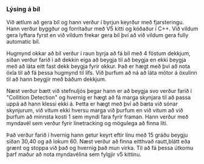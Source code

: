 ### Lýsing á bíl
Við ætlum að gera bíl og hann verður í byrjun keyrður með fjarsteringu. Hann verður byggður og forritaður með V5 kitti og kóðaður í C++. Við vildum gera lyftara fyrst en við vildum frekar gera bíl því að við vildum gera fully automatic bíl.

Hugmynd okkar að bíl verður í raun byrja að fá bíl með 4 föstum dekkjum, síðan verður farið í að dekkin eiga að beygja til að beygja en ekki beygja með að láta eitt fast dekk beygja fyrir okkur. Það er hægt með því að nota öxla til að fá þessa hugmynd til lífs. Við þurfum að ná að láta mótor á öxulinn til að hann beygjir með báðum dekkjum.

Næst verður bætt við stefnuljós þegar hann er að beygja svo verður farið í "Collition Detection" og hvernig er hægt að fá marga skynjara til að passa uppá að hann klessi ekki á. Þetta er hægt með því að bæta við sónar skynjurum, við vitum ekki hversu marga við þurfum en við vitum að við þurfum að minnsta kosti 1 sem myndi fara fyrir framan. Hann verður með myndavél sem verður fyrir linetracking og mögulega að finna liti.

Það verður farið í hvernig hann getur keyrt eftir línu með 15 gráðu beygju síðan 30,40 og að lokum 60. Næst verður að finna eitthvað rautt,blátt eða grænt og stoppa við það og hvernig það mun virka. Til að fá þessa útkomu þarf maður að nota myndavélina sem fylgjir v5 kittinu. 
